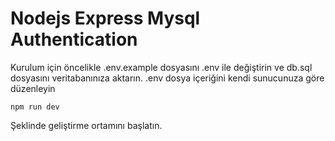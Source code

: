# Nodejs Express Mysql Authentication

Kurulum için öncelikle .env.example dosyasını .env ile değiştirin ve db.sql dosyasını veritabanınıza aktarın. .env dosya içeriğini kendi sunucunuza göre düzenleyin

```
npm run dev
```

Şeklinde geliştirme ortamını başlatın.
